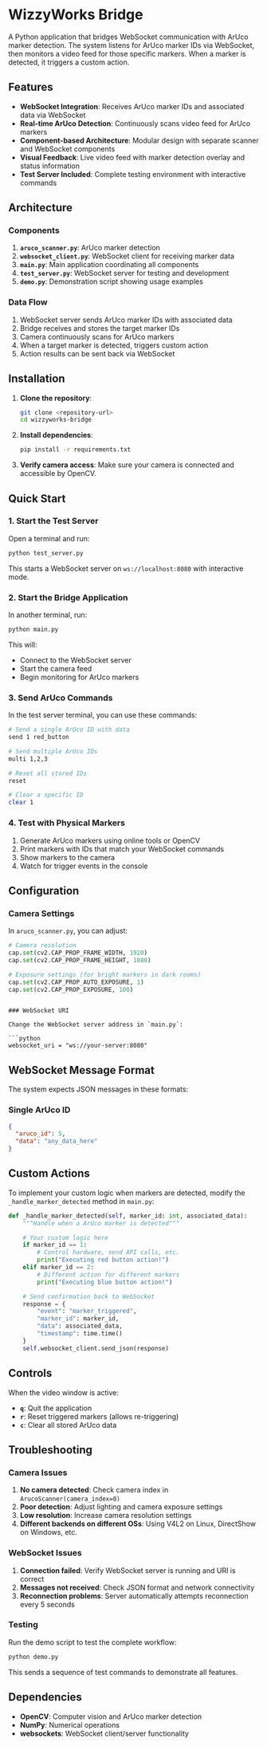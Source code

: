 # WizzyWorks Bridge

A Python application that bridges WebSocket communication with ArUco marker detection. The system listens for ArUco marker IDs via WebSocket, then monitors a video feed for those specific markers. When a marker is detected, it triggers a custom action.

## Features

- **WebSocket Integration**: Receives ArUco marker IDs and associated data via WebSocket
- **Real-time ArUco Detection**: Continuously scans video feed for ArUco markers
- **Component-based Architecture**: Modular design with separate scanner and WebSocket components
- **Visual Feedback**: Live video feed with marker detection overlay and status information
- **Test Server Included**: Complete testing environment with interactive commands

## Architecture

### Components

1. **`aruco_scanner.py`**: ArUco marker detection
2. **`websocket_client.py`**: WebSocket client for receiving marker data
3. **`main.py`**: Main application coordinating all components
4. **`test_server.py`**: WebSocket server for testing and development
5. **`demo.py`**: Demonstration script showing usage examples

### Data Flow

1. WebSocket server sends ArUco marker IDs with associated data
2. Bridge receives and stores the target marker IDs
3. Camera continuously scans for ArUco markers
4. When a target marker is detected, triggers custom action
5. Action results can be sent back via WebSocket

## Installation

1. **Clone the repository**:

   ```bash
   git clone <repository-url>
   cd wizzyworks-bridge
   ```

2. **Install dependencies**:

   ```bash
   pip install -r requirements.txt
   ```

3. **Verify camera access**:
   Make sure your camera is connected and accessible by OpenCV.

## Quick Start

### 1. Start the Test Server

Open a terminal and run:

```bash
python test_server.py
```

This starts a WebSocket server on `ws://localhost:8080` with interactive mode.

### 2. Start the Bridge Application

In another terminal, run:

```bash
python main.py
```

This will:

- Connect to the WebSocket server
- Start the camera feed
- Begin monitoring for ArUco markers

### 3. Send ArUco Commands

In the test server terminal, you can use these commands:

```bash
# Send a single ArUco ID with data
send 1 red_button

# Send multiple ArUco IDs
multi 1,2,3

# Reset all stored IDs
reset

# Clear a specific ID
clear 1
```

### 4. Test with Physical Markers

1. Generate ArUco markers using online tools or OpenCV
2. Print markers with IDs that match your WebSocket commands
3. Show markers to the camera
4. Watch for trigger events in the console

## Configuration

### Camera Settings

In `aruco_scanner.py`, you can adjust:

```python
# Camera resolution
cap.set(cv2.CAP_PROP_FRAME_WIDTH, 1920)
cap.set(cv2.CAP_PROP_FRAME_HEIGHT, 1080)

# Exposure settings (for bright markers in dark rooms)
cap.set(cv2.CAP_PROP_AUTO_EXPOSURE, 1)
cap.set(cv2.CAP_PROP_EXPOSURE, 100)
```

````

### WebSocket URI

Change the WebSocket server address in `main.py`:

```python
websocket_uri = "ws://your-server:8080"
````

## WebSocket Message Format

The system expects JSON messages in these formats:

### Single ArUco ID

```json
{
  "aruco_id": 5,
  "data": "any_data_here"
}
```

## Custom Actions

To implement your custom logic when markers are detected, modify the `_handle_marker_detected` method in `main.py`:

```python
def _handle_marker_detected(self, marker_id: int, associated_data):
    """Handle when a ArUco marker is detected"""

    # Your custom logic here
    if marker_id == 1:
        # Control hardware, send API calls, etc.
        print("Executing red button action!")
    elif marker_id == 2:
        # Different action for different markers
        print("Executing blue button action!")

    # Send confirmation back to WebSocket
    response = {
        "event": "marker_triggered",
        "marker_id": marker_id,
        "data": associated_data,
        "timestamp": time.time()
    }
    self.websocket_client.send_json(response)
```

## Controls

When the video window is active:

- **`q`**: Quit the application
- **`r`**: Reset triggered markers (allows re-triggering)
- **`c`**: Clear all stored ArUco data

## Troubleshooting

### Camera Issues

1. **No camera detected**: Check camera index in `ArucoScanner(camera_index=0)`
2. **Poor detection**: Adjust lighting and camera exposure settings
3. **Low resolution**: Increase camera resolution settings
4. **Different backends on different OSs**: Using V4L2 on Linux, DirectShow on Windows, etc.

### WebSocket Issues

1. **Connection failed**: Verify WebSocket server is running and URI is correct
2. **Messages not received**: Check JSON format and network connectivity
3. **Reconnection problems**: Server automatically attempts reconnection every 5 seconds

### Testing

Run the demo script to test the complete workflow:

```bash
python demo.py
```

This sends a sequence of test commands to demonstrate all features.

## Dependencies

- **OpenCV**: Computer vision and ArUco marker detection
- **NumPy**: Numerical operations
- **websockets**: WebSocket client/server functionality
